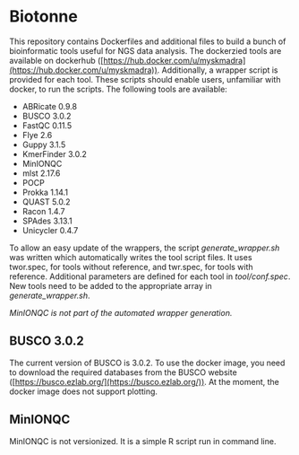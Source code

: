 # Biotonne

This repository contains Dockerfiles and additional files to build a bunch of bioinformatic tools useful for NGS data analysis. The dockerzied tools are available on dockerhub ([https://hub.docker.com/u/myskmadra](https://hub.docker.com/u/myskmadra)). Additionally, a wrapper script is provided for each tool. These scripts should enable users, unfamiliar with docker, to run the scripts. The following tools are available:

- ABRicate 0.9.8
- BUSCO 3.0.2
- FastQC 0.11.5
- Flye 2.6
- Guppy 3.1.5
- KmerFinder 3.0.2
- MinIONQC
- mlst 2.17.6
- POCP
- Prokka 1.14.1
- QUAST 5.0.2 
- Racon 1.4.7
- SPAdes 3.13.1
- Unicycler 0.4.7

To allow an easy update of the wrappers, the script *generate_wrapper.sh* was written which automatically writes the tool script files. It uses twor.spec, for tools without reference, and twr.spec, for tools with reference. Additional parameters are defined for each tool in *tool/conf.spec*. New tools need to be added to the appropriate array in *generate_wrapper.sh*.

*MinIONQC is not part of the automated wrapper generation.*

## BUSCO 3.0.2

The current version of BUSCO is 3.0.2. To use the docker image, you need to download the required databases from the BUSCO website ([https://busco.ezlab.org/](https://busco.ezlab.org/)). At the moment, the docker image does not support plotting.

## MinIONQC

MinIONQC is not versionized. It is a simple R script run in command line.
